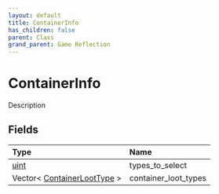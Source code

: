 ```yaml
---
layout: default
title: ContainerInfo
has_children: false
parent: Class
grand_parent: Game Reflection
---
```

# ContainerInfo
Description 

## Fields

| Type | Name |
|:----------|:--------------|
| [uint](/riftbreaker-wiki/docs/game-reflection/components/uint/) | types_to_select |
| Vector< [ContainerLootType](/riftbreaker-wiki/docs/game-reflection/classes/container_loot_type/) > | container_loot_types |

